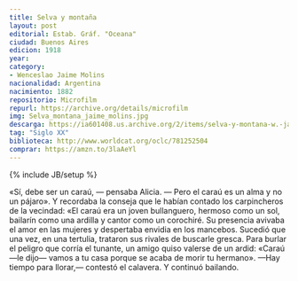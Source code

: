 ```yaml
---
title: Selva y montaña
layout: post
editorial: Estab. Gráf. "Oceana"
ciudad: Buenos Aires
edicion: 1918
year: 
category:
- Wenceslao Jaime Molins
nacionalidad: Argentina
nacimiento: 1882
repositorio: Microfilm
repurl: https://archive.org/details/microfilm
img: Selva_montana_jaime_molins.jpg
descarga: https://ia601408.us.archive.org/2/items/selva-y-montana-w.-jaime-molins_202011/Selva%20y%20monta%C3%B1a%20-%20W.%20Jaime%20Molins.pdf
tag: "Siglo XX"
biblioteca: http://www.worldcat.org/oclc/781252504
comprar: https://amzn.to/3laAeYl
---
```

{% include JB/setup %}

«Sí, debe ser un caraú, — pensaba Alicia. — Pero el caraú es un alma y no un pájaro». Y recordaba la conseja que le habían contado los carpincheros de la vecindad: «El caraú era un joven bullanguero, hermoso como un sol, bailarín como una ardilla y cantor como un corochiré. Su presencia avivaba el amor en las mujeres y despertaba envidia en los mancebos. Sucedió que una vez, en una tertulia, trataron sus rivales de buscarle gresca. Para burlar el peligro que corría el tunante, un amigo quiso valerse de un ardid: «Caraú —le dijo— vamos a tu casa porque se acaba de morir tu hermano». —Hay tiempo para llorar,— contestó el calavera. Y continuó bailando.
